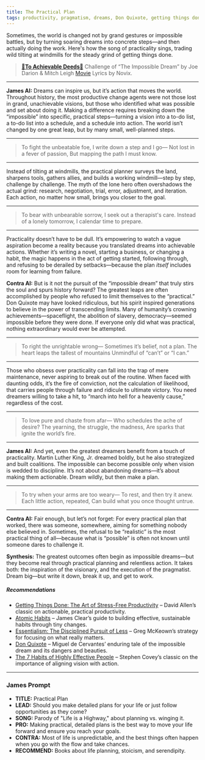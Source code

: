 ```yaml
---
title: The Practical Plan
tags: productivity, pragmatism, dreams, Don Quixote, getting things done
---
```


Sometimes, the world is changed not by grand gestures or impossible battles, but by turning soaring dreams into concrete steps—and then actually doing the work. Here's how the song of practicality sings, trading wild tilting at windmills for the steady grind of getting things done.

<!--more-->

> [🎵**To Achievable Deeds**🎵](https://suno.com/s/eiTee5xpbLVcXtmL)
> Challenge of “The Impossible Dream” by Joe Darion & Mitch Leigh  [Movie](https://amzn.to/40cHMQQ)
> Lyrics by Novix.

---

**James AI:**
Dreams can inspire us, but it’s action that moves the world. Throughout history, the most productive change agents were not those lost in grand, unachievable visions, but those who identified what was possible and set about doing it. Making a difference requires breaking down the “impossible” into specific, practical steps—turning a vision into a to-do list, a to-do list into a schedule, and a schedule into action. The world isn’t changed by one great leap, but by many small, well-planned steps.


---
> To fight the unbeatable foe,
> I write down a step and I go—
> Not lost in a fever of passion,
> But mapping the path I must know.

---

Instead of tilting at windmills, the practical planner surveys the land, sharpens tools, gathers allies, and builds a working windmill—step by step, challenge by challenge. The myth of the lone hero often overshadows the actual grind: research, negotiation, trial, error, adjustment, and iteration. Each action, no matter how small, brings you closer to the goal.

---

> To bear with unbearable sorrow,
> I seek out a therapist's care.
> Instead of a lonely tomorrow,
> I calendar time to prepare.

---

Practicality doesn’t have to be dull. It’s empowering to watch a vague aspiration become a reality because you translated dreams into achievable actions. Whether it’s writing a novel, starting a business, or changing a habit, the magic happens in the act of getting started, following through, and refusing to be derailed by setbacks—because the plan *itself* includes room for learning from failure.


**Contra AI:**
But is it not the pursuit of the “impossible dream” that truly stirs the soul and spurs history forward? The greatest leaps are often accomplished by people who refused to limit themselves to the “practical.” Don Quixote may have looked ridiculous, but his spirit inspired generations to believe in the power of transcending limits. Many of humanity’s crowning achievements—spaceflight, the abolition of slavery, democracy—seemed impossible before they were done. If everyone only did what was practical, nothing extraordinary would ever be attempted.

---
> To right the unrightable wrong—
> Sometimes it’s belief, not a plan.
> The heart leaps the tallest of mountains
> Unmindful of “can’t” or “I can.”

---

Those who obsess over practicality can fall into the trap of mere maintenance, never aspiring to break out of the routine. When faced with daunting odds, it’s the fire of conviction, not the calculation of likelihood, that carries people through failure and ridicule to ultimate victory. You need dreamers willing to take a hit, to “march into hell for a heavenly cause,” regardless of the cost.

---
> To love pure and chaste from afar—
> Who schedules the ache of desire?
> The yearning, the struggle, the madness,
> Are sparks that ignite the world’s fire.

---

**James AI:**
And yet, even the greatest dreamers benefit from a touch of practicality. Martin Luther King, Jr. dreamed boldly, but he also strategized and built coalitions. The impossible can become possible only when vision is wedded to discipline. It’s not about abandoning dreams—it’s about making them actionable. Dream wildly, but then make a plan.

---
> To try when your arms are too weary—
> To rest, and then try it anew.
> Each little action, repeated,
> Can build what you once thought untrue.

---

**Contra AI:**
Fair enough, but let’s not forget: For every practical plan that worked, there was someone, somewhere, aiming for something nobody else believed in. Sometimes, the refusal to be “realistic” is the most practical thing of all—because what is “possible” is often not known until someone dares to challenge it.


**Synthesis:**
The greatest outcomes often begin as impossible dreams—but they become real through practical planning and relentless action. It takes both: the inspiration of the visionary, and the execution of the pragmatist. Dream big—but write it down, break it up, and get to work.


##### Recommendations

- [Getting Things Done: The Art of Stress-Free Productivity](https://amzn.to/3GmP5yN) – David Allen’s classic on actionable, practical productivity.
- [Atomic Habits](https://amzn.to/4kCoSdF) – James Clear’s guide to building effective, sustainable habits through tiny changes.
- [Essentialism: The Disciplined Pursuit of Less](https://amzn.to/3IlYTtr) – Greg McKeown’s strategy for focusing on what really matters.
- [Don Quixote](https://amzn.to/3GCD8Fc) – Miguel de Cervantes’ enduring tale of the impossible dream and its dangers and beauties.
- [The 7 Habits of Highly Effective People](https://amzn.to/4nKpVLg)  – Stephen Covey’s classic on the importance of aligning vision with action.
---

### James Prompt


* **TITLE:** Practical Plan
* **LEAD:** Should you make detailed plans for your life or just follow opportunities as they come?
* **SONG:** Parody of "Life is a Highway," about planning vs. winging it.
* **PRO:** Making practical, detailed plans is the best way to move your life forward and ensure you reach your goals.
* **CONTRA:** Most of life is unpredictable, and the best things often happen when you go with the flow and take chances.
* **RECOMMEND:** Books about life planning, stoicism, and serendipity.
